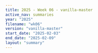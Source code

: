 ```yaml
---
title: 2025 - Week 06 - vanilla-master
active_nav: summaries
year: "2025"
filename: "wk06"
version: "vanilla-master"
start_date: "2025-02-03"
end_date: "2025-02-09"
layout: "summary"
---
```


